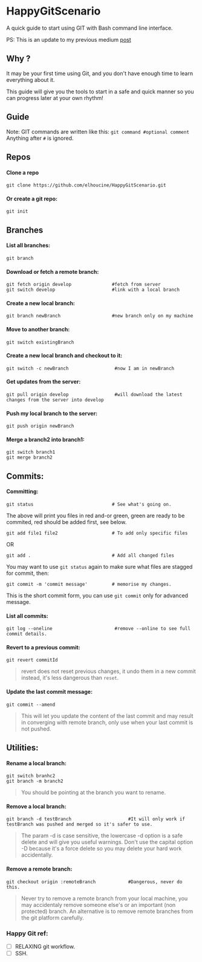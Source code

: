# HappyGitScenario
A quick guide to start using GIT with Bash command line interface.

PS: This is an update to my previous medium [post](https://medium.com/@byjmlays/a-git-short-movie-e4931af229e3#.avlmlstmh)

## Why ?
It may be your first time using Git, and you don't have enough time to learn everything about it.

This guide will give you the tools to start in a safe and quick manner so you can progress later at your own rhythm!

## Guide
Note: GIT commands are written like this: `git command #optional comment` Anything after `#` is ignored.

## Repos

#### Clone a repo
```
git clone https://github.com/elhoucine/HappyGitScenario.git
```

#### Or create a git repo:
```
git init
```

## Branches

#### List all branches:
```
git branch
```

#### Download or fetch a remote branch:
```
git fetch origin develop               #fetch from server
git switch develop                     #link with a local branch
```

#### Create a new local branch:
```
git branch newBranch                   #new branch only on my machine
```

#### Move to another branch:
```
git switch existingBranch
```

#### Create a new local branch and checkout to it:
```
git switch -c newBranch                 #now I am in newBranch
```

#### Get updates from the server:
```
git pull origin develop                 #will download the latest changes from the server into develop
```

#### Push my local branch to the server:
```
git push origin newBranch
```

#### Merge a branch2 into branch1:
```
git switch branch1
git merge branch2
```

## Commits:

#### Committing:
```
git status                             # See what's going on.
```

The above will print you files in red and-or green, green are ready to be commited, red should be added first, see below.

```
git add file1 file2                    # To add only specific files
```
OR
```
git add .                              # Add all changed files
```

You may want to use `git status` again to make sure what files are stagged for commit, then:

```
git commit -m 'commit message'         # memorise my changes.
```

This is the short commit form, you can use `git commit` only for advanced message.


#### List all commits:
```
git log --oneline                       #remove --online to see full commit details.
```

#### Revert to a previous commit:
```
git revert commitId 
```

> revert does not reset previous changes, it undo them in a new commit instead, it's less dangerous than `reset`.

#### Update the last commit message:
```
git commit --amend
```

> This will let you update the content of the last commit and may result in converging with remote branch, only use when your last commit is not pushed.  

## Utilities:

#### Rename a local branch:
```
git switch branhc2
git branch -m branch2
```

> You should be pointing at the branch you want to rename.

#### Remove a local branch:
```
git branch -d testBranch                     #It will only work if testBranch was pushed and merged so it's safer to use.
```

> The param -d is case sensitive, the lowercase -d option is a safe delete and will give you useful warnings.
> Don't use the capital option -D because it's a force delete so you may delete your hard work accidentally.

#### Remove a remote branch:
```
git checkout origin :remoteBranch            #Dangerous, never do this.
```

> Never try to remove a remote branch from your local machine, you may accidentaly remove someone else's or an important (non protected) branch.
> An alternative is to remove remote branches from the git platform carefully.


### Happy Git ref:
- [ ] RELAXING git workflow.
- [ ] SSH.
